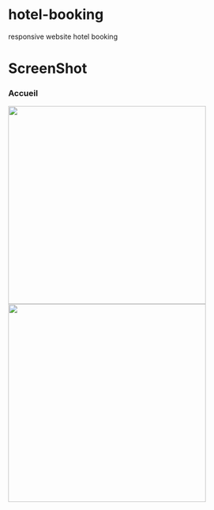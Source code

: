 # hotel-booking
responsive website hotel booking

# ScreenShot

### Accueil

<img src="https://user-images.githubusercontent.com/25196810/30939994-bc25fbba-a3df-11e7-91f5-83bcdffba361.jpeg" width="400" heigth="200">

<img src="https://user-images.githubusercontent.com/25196810/30940542-b0eae402-a3e1-11e7-892e-c73ff40589f9.jpeg" width="400" heigth="200">

